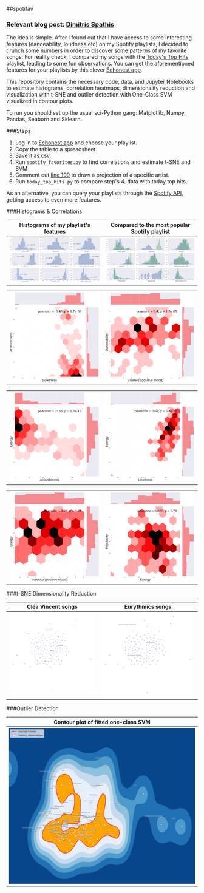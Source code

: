 ##spotifav

### Relevant blog post: [Dimitris Spathis](https://medium.com/p/fe50c94b8af3)

The idea is simple. After I found out that I have access to some interesting features (danceability, loudness etc) on my Spotify playlists, I decided to crunch some numbers in order to discover some patterns of my favorite songs. For reality check, I compared my songs with the [Today's Top Hits](https://open.spotify.com/user/spotify/playlist/5FJXhjdILmRA2z5bvz4nzf) playlist, leading to some fun observations. You can get the aforementioned features for your playlists by this clever [Echonest app](http://static.echonest.com/SortYourMusic/).

This repository contains the necessary code, data, and Jupyter Notebooks to estimate histograms, correlation heatmaps, dimensionality reduction and visualization with t-SNE and outlier detection with One-Class SVM visualized in contour plots. 

To run you should set up the usual sci-Python gang: Matplotlib, Numpy, Pandas, Seaborn and Sklearn. 

###Steps
1. Log in to [Echonest app](http://static.echonest.com/SortYourMusic/) and choose your playlist.
2. Copy the table to a spreadsheet.
3. Save it as csv.
4. Run ``spotify_favorites.py`` to find correlations and estimate t-SNE and SVM
5. Comment out [line 199](https://github.com/nn1k1kvn/spotifav/blob/master/spotify_favorites.py#L199) to draw a projection of a specific artist.
6. Run ``today_top_hits.py`` to compare step's 4. data with today top hits.

As an alternative, you can query your playlists through the [Spotify API](https://developer.spotify.com/web-api/get-audio-features/), getting access to even more features. 

###Histograms & Correlations

| Histograms of my playlist's features | Compared to the most popular Spotify playlist |
| ------------- | ------------- |
| ![PICTURE](https://github.com/nn1k1kvn/spotifav/blob/master/Figures/histograms.png)  | ![PICTURE](https://github.com/nn1k1kvn/spotifav/blob/master/Figures/histograms_comparison.png)  |

|   |   | 
| ------------- | ------------- |
| ![PICTURE](https://github.com/nn1k1kvn/spotifav/blob/master/Figures/acousticness_loudness_corr.png)  | ![PICTURE](https://github.com/nn1k1kvn/spotifav/blob/master/Figures/danceability_valence_corr.png)  |

|   |   | 
| ------------- | ------------- |
| ![PICTURE](https://github.com/nn1k1kvn/spotifav/blob/master/Figures/energy_acousticness_corr.png)  | ![PICTURE](https://github.com/nn1k1kvn/spotifav/blob/master/Figures/energy_loudness_correlation.png)  |

|   |   | 
| ------------- | ------------- | 
| ![PICTURE](https://github.com/nn1k1kvn/spotifav/blob/master/Figures/energy_valence_corr.png)  | ![PICTURE](https://github.com/nn1k1kvn/spotifav/blob/master/Figures/popularity_energy_corr.png)  |

###t-SNE Dimensionality Reduction

| Cléa Vincent songs | Eurythmics songs |
| ------------- | ------------- |
| ![PICTURE](https://github.com/nn1k1kvn/spotifav/blob/master/Figures/tsne_clea_vincent.png)  | ![PICTURE](https://github.com/nn1k1kvn/spotifav/blob/master/Figures/tsne_eurythmics.png)  |

###Outlier Detection 

| Contour plot of fitted one-class SVM  |
| -------------  |
| ![PICTURE](https://github.com/nn1k1kvn/spotifav/blob/master/Figures/one_class_plot.png)  |
